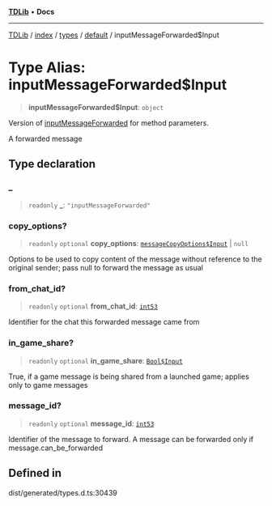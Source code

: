 [**TDLib**](../../../../../../README.md) • **Docs**

***

[TDLib](../../../../../../modules.md) / [index](../../../../../README.md) / [types](../../../README.md) / [default](../README.md) / inputMessageForwarded$Input

# Type Alias: inputMessageForwarded$Input

> **inputMessageForwarded$Input**: `object`

Version of [inputMessageForwarded](inputMessageForwarded.md) for method parameters.

A forwarded message

## Type declaration

### \_

> `readonly` **\_**: `"inputMessageForwarded"`

### copy\_options?

> `readonly` `optional` **copy\_options**: [`messageCopyOptions$Input`](messageCopyOptions$Input-1.md) \| `null`

Options to be used to copy content of the message without reference to the original sender; pass null to forward the message as usual

### from\_chat\_id?

> `readonly` `optional` **from\_chat\_id**: [`int53`](int53-1.md)

Identifier for the chat this forwarded message came from

### in\_game\_share?

> `readonly` `optional` **in\_game\_share**: [`Bool$Input`](Bool$Input.md)

True, if a game message is being shared from a launched game; applies only to game messages

### message\_id?

> `readonly` `optional` **message\_id**: [`int53`](int53-1.md)

Identifier of the message to forward. A message can be forwarded only if message.can_be_forwarded

## Defined in

dist/generated/types.d.ts:30439
